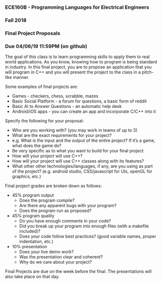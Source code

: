 ### ECE160B - Programming Languages for Electrical Engineers
### Fall 2018
### Final Project Proposals
### Due 04/06/19 11:59PM (on github)  

The goal of this class is to learn programming skills to apply them to real world applications. As you know, knowing how to program is being standard in industry. In this final project, you are to propose an application that you will program in C++ and you will present the project to the class in a pitch-like manner.  

Some examples of final projects are:  
*	Games - checkers, chess, scrabble, mazes  
*	Basic Social Platform - a forum for questions, a basic form of reddit  
*	Basic AI to Answer Questions - an automatic help desk  
*	Android/iOS apps - you can create an app and incorporate C/C++ into it  
  
Specify the following for your proposal:  
*	Who are you working with? (you may work in teams of up to 3)  
*	What are the exact requirements for your project?  
*	e.g. What is the input and the output of the entire project? If it’s a game, what does the game do?  
*	Be very specific as to what you want to build for your final project.  
*	How will your project will use C++?  
*	How will your project will use C++ classes along with its features?  
*	What other other technologies/languages, if any, are you using as part of the project? (e.g. android studio, CSS/javascript for UIs, openGL for graphics, etc.)  

Final project grades are broken down as follows:  
*	45% program output  
    *	Does the program compile?  
    *	Are there any apparent bugs with your program?  
    *	Does the program run as proposed?  
*	45% program quality  
    *	Do you have enough comments in your code?  
    *	Did you break up your program into enough files (with a makefile included)?  
    *	Does your code follow best practices? (good variable names, proper indentation, etc.)  
*	10% presentation  
    *	Does your live demo work?  
    *	Was the presentation clear and coherent?  
    *	Why do we care about your project?  

Final Projects are due on the week before the final. The presentations will also take place on that day.

